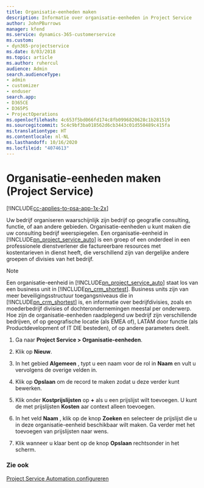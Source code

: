 ```yaml
---
title: Organisatie-eenheden maken
description: Informatie over organisatie-eenheden in Project Service
author: JohnPBurrows
manager: kfend
ms.service: dynamics-365-customerservice
ms.custom:
- dyn365-projectservice
ms.date: 8/03/2018
ms.topic: article
ms.author: ruhercul
audience: Admin
search.audienceType:
- admin
- customizer
- enduser
search.app:
- D365CE
- D365PS
- ProjectOperations
ms.openlocfilehash: 4c653f5bd066fd174c8fb0996820628c1b281519
ms.sourcegitcommit: 5c4c9bf3ba018562d6cb3443c01d550489c415fa
ms.translationtype: HT
ms.contentlocale: nl-NL
ms.lasthandoff: 10/16/2020
ms.locfileid: "4074613"
---
```

# <a name="create-organizational-units-project-service"></a>Organisatie-eenheden maken (Project Service)

[!INCLUDE[cc-applies-to-psa-app-1x-2x](../includes/cc-applies-to-psa-app-1x-2x.md)]

Uw bedrijf organiseren waarschijnlijk zijn bedrijf op geografie consulting, functie, of aan andere gebieden. Organisatie-eenheden u kunt maken die uw consulting bedrijf weerspiegelen. Een organisatie-eenheid in [!INCLUDE[pn_project_service_auto](../includes/pn-project-service-auto.md)] is een groep of een onderdeel in een professionele dienstverlener die factureerbare resources met kostentarieven in dienst heeft, die verschillend zijn van dergelijke andere groepen of divisies van het bedrijf.  
  
> [!NOTE]
>  Een organisatie-eenheid in [!INCLUDE[pn_project_service_auto](../includes/pn-project-service-auto.md)] staat los van een business unit in [!INCLUDE[pn_crm_shortest](../includes/pn-crm-shortest.md)]. Business units zijn van meer beveiligingsstructuur toegangsniveaus die in [!INCLUDE[pn_crm_shortest](../includes/pn-crm-shortest.md)] is, en informatie over bedrijfdivisies, zoals en moederbedrijf divisies of dochterondernemingen meestal per onderwerp. Hoe zijn de organisatie-eenheden raadplegend uw bedrijf zijn verschillende bedrijven, of op geografische locatie (als EMEA of), LATAM door functie (als Productdevelopment of IT DIE besteden), of op andere parameters deelt.  
  
1.  Ga naar **Project Service > Organisatie-eenheden**.  
  
2.  Klik op **Nieuw**.  
  
3.  In het gebied **Algemeen** , typt u een naam voor de rol in **Naam** en vult u vervolgens de overige velden in.  
  
4.  Klik op **Opslaan** om de record te maken zodat u deze verder kunt bewerken.  
  
5.  Klik onder **Kostprijslijsten** op **+** als u een prijslijst wilt toevoegen. U kunt de met prijslijsten **Kosten** aar context alleen toevoegen.  
  
6.  In het veld **Naam** , klik op de knop **Zoeken** en selecteer de prijslijst die u in deze organisatie-eenheid beschikbaar wilt maken. Ga verder met het toevoegen van prijslijsten naar wens.  
  
7.  Klik wanneer u klaar bent op de knop **Opslaan** rechtsonder in het scherm.  
  
### <a name="see-also"></a>Zie ook  
 [Project Service Automation configureren](../psa/configure.md)
